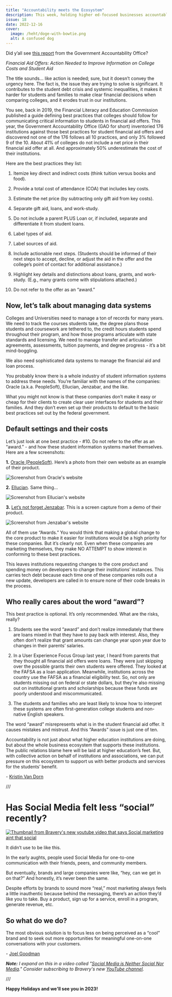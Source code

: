 ```yaml
---
title: "Accountability meets the Ecosystem"
description: This week, holding higher ed-focused businesses accountable for the language they use.
issue: 18
date: 2022-12-16
cover:
  image: /heht/doge-with-bowtie.png
  alt: A confused dog
---
```


Did y’all see [this report](https://www.gao.gov/assets/gao-23-104708.pdf) from the Government Accountability Office?

_Financial Aid Offers: Action Needed to Improve Information on College Costs and Student Aid_

The title sounds… like action is needed; sure, but it doesn’t convey the urgency here. The fact is, the issue they are trying to solve is significant. It contributes to the student debt crisis and systemic inequalities, it makes it harder for students and families to make clear financial decisions when comparing colleges, and it erodes trust in our institutions.

You see, back in 2019, the Financial Literacy and Education Commission published a guide defining best practices that colleges should follow for communicating critical information to students in financial aid offers. This year, the Government Accountability Office (GAO for short) inventoried 176 institutions against those best practices for student financial aid offers and discovered not one of the 176 follows all 10 practices, and only 3% followed 9 of the 10. About 41% of colleges do not include a net price in their financial aid offer at all. And approximately 50% underestimate the cost of their institutions.

Here are the best practices they list:

1. Itemize key direct and indirect costs (think tuition versus books and food).

2. Provide a total cost of attendance (COA) that includes key costs.

3. Estimate the net price (by subtracting only gift aid from key costs).

4. Separate gift aid, loans, and work-study.

5. Do not include a parent PLUS Loan or, if included, separate and differentiate it from student loans.

6. Label types of aid.

7. Label sources of aid.

8. Include actionable next steps. (Students should be informed of their next steps to accept, decline, or adjust the aid in the offer and the college’s point of contact for additional assistance.)

9. Highlight key details and distinctions about loans, grants, and work-study. (E.g., many grants come with stipulations attached.)

10. Do not refer to the offer as an “award.”

Now, let’s talk about managing data systems
--------------------------------------------

Colleges and Universities need to manage a ton of records for many years. We need to track the courses students take, the degree plans those students and coursework are tethered to, the credit hours students spend throughout their program, and how those programs articulate with state standards and licensing. We need to manage transfer and articulation agreements, assessments, tuition payments, and degree progress - it’s a bit mind-boggling.

We also need sophisticated data systems to manage the financial aid and loan process.

You probably know there is a whole industry of student information systems to address these needs. You’re familiar with the names of the companies: Oracle (a.k.a. PeopleSoft), Ellucian, Jenzabar, and the like.

What you might not know is that these companies don’t make it easy or cheap for their clients to create clear user interfaces for students and their families. And they don’t even set up their products to default to the basic best practices set out by the federal government.

Default settings and their costs
--------------------------------

Let’s just look at one best practice - #10. Do not refer to the offer as an “award.” - and how these student information systems market themselves. Here are a few screenshots:

**1.** [Oracle (PeopleSoft)](https://www.oracle.com/industries/government/education/higher-education/student-financial-planning/). Here’s a photo from their own website as an example of their product.

![Screenshot from Oracle's website](https://buttondown-attachments.s3.us-west-2.amazonaws.com/images/4f93b1dc-e71a-41b2-b358-faa809fff8dd.png)

**2.** [Ellucian](https://www.ellucian.com/solutions/financial-aid). Same thing…

![Screenshot from Ellucian's website](https://buttondown-attachments.s3.us-west-2.amazonaws.com/images/3c3e6079-86a2-453f-8677-6a52c7b04e47.png)

**3.** [Let’s not forget Jenzabar](https://jenzabar.com/resource/video-financial-aid-engagement-and-interaction). This is a screen capture from a demo of their product.

![Screenshot from Jenzabar's website](https://buttondown-attachments.s3.us-west-2.amazonaws.com/images/27159e95-eee6-4bc0-90b8-e556a3f391d6.png)

All of them use “Awards.” You would think that making a global change to the core product to make it easier for institutions would be a high priority for these companies. But it’s clearly not. Even when these companies are marketing themselves, they make NO ATTEMPT to show interest in conforming to these best practices.

This leaves institutions requesting changes to the core product and spending money on developers to change their institutions’ instances. This carries tech debt because each time one of these companies rolls out a new update, developers are called in to ensure none of their code breaks in the process.

Who really cares about the word “award”?
----------------------------------------

This best practice is optional. It’s only recommended. What are the risks, really?

1. Students see the word “award” and don’t realize immediately that there are loans mixed in that they have to pay back with interest. Also, they often don’t realize that grant amounts can change year upon year due to changes in their parents’ salaries.

2. In a User Experience Focus Group last year, I heard from parents that they thought all financial aid offers were loans. They were just skipping over the possible grants their own students were offered. They looked at the FAFSA as a loan application. Meanwhile, institutions across the country use the FAFSA as a financial eligibility test. So, not only are students missing out on federal or state dollars, but they’re also missing out on institutional grants and scholarships because these funds are poorly understood and miscommunicated.

3. The students and families who are least likely to know how to interpret these systems are often first-generation college students and non-native English speakers.

The word “award” misrepresents what is in the student financial aid offer. It causes mistakes and mistrust. And this “Awards” issue is just one of ten.

Accountability is not just about what higher education institutions are doing, but about the whole business ecosystem that supports these institutions. The public relations blame here will be laid at higher education’s feet. But, with collective action on behalf of institutions and associations, we can put pressure on this ecosystem to support us with better products and services for the students’ benefit.

\- [Kristin Van Dorn](https://twitter.com/yossariansghost)

///

Has Social Media felt less “social” recently?
=============================================

[![Thumbnail from Bravery's new youtube video that says Social marketing aint that social](https://buttondown-attachments.s3.us-west-2.amazonaws.com/images/0c88e751-7e68-4cd7-8eed-ea8cf24a0fb1.png)](https://youtu.be/H7C8PQWzOTA)

It didn’t use to be like this.

In the early aughts, people used Social Media for one-to-one communication with their friends, peers, and community members.

But eventually, brands and large companies were like, “hey, can we get in on that?” And honestly, it’s never been the same.

Despite efforts by brands to sound more “real,” most marketing always feels a little inauthentic because behind the messaging, there’s an action they’d like you to take. Buy a product, sign up for a service, enroll in a program, generate revenue, etc.

So what do we do?
-----------------

The most obvious solution is to focus less on being perceived as a “cool” brand and to seek out more opportunities for meaningful one-on-one conversations with your customers.

\- [Joel Goodman](https://mastodon.social/@joelgoodman)

**_Note:_** _I expand on this in a video called "_[_Social Media is Neither Social Nor Media_](https://youtu.be/H7C8PQWzOTA)_." Consider subscribing to Bravery's new_ [_YouTube channel_](https://www.youtube.com/@BraveryMedia)_._

///

**Happy Holidays and we'll see you in 2023!**
